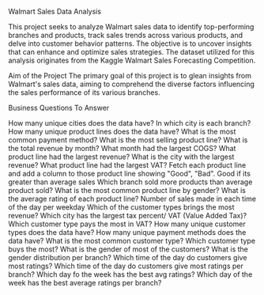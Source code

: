 Walmart Sales Data Analysis

This project seeks to analyze Walmart sales data to identify top-performing branches and products, track sales trends across various products, and delve into customer behavior patterns. The objective is to uncover insights that can enhance and optimize sales strategies. The dataset utilized for this analysis originates from the Kaggle Walmart Sales Forecasting Competition.

Aim of the Project
The primary goal of this project is to glean insights from Walmart's sales data, aiming to comprehend the diverse factors influencing the sales performance of its various branches.

Business Questions To Answer

How many unique cities does the data have? 
In which city is each branch?
How many unique product lines does the data have?
What is the most common payment method?
What is the most selling product line?
What is the total revenue by month?
What month had the largest COGS?
What product line had the largest revenue?
What is the city with the largest revenue?
What product line had the largest VAT?
Fetch each product line and add a column to those product line showing "Good", "Bad". Good if its greater than average sales
Which branch sold more products than average product sold?
What is the most common product line by gender?
What is the average rating of each product line?
Number of sales made in each time of the day per weekday
Which of the customer types brings the most revenue?
Which city has the largest tax percent/ VAT (Value Added Tax)?
Which customer type pays the most in VAT?
How many unique customer types does the data have?
How many unique payment methods does the data have?
What is the most common customer type?
Which customer type buys the most?
What is the gender of most of the customers?
What is the gender distribution per branch?
Which time of the day do customers give most ratings?
Which time of the day do customers give most ratings per branch?
Which day fo the week has the best avg ratings?
Which day of the week has the best average ratings per branch?
